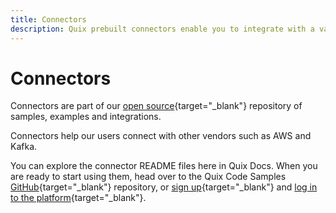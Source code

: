 ```yaml
---
title: Connectors
description: Quix prebuilt connectors enable you to integrate with a variety of services.
---
```


# Connectors

Connectors are part of our [open source](https://github.com/quixio/quix-samples){target="_blank"} repository of samples, examples and integrations.

Connectors help our users connect with other vendors such as AWS and Kafka.

You can explore the connector README files here in Quix Docs. When you are ready to start using them, head over to the Quix Code Samples [GitHub](https://github.com/quixio/quix-samples){target="_blank"} repository, or [sign up](https://quix.io/signup){target="_blank"} and [log in to the platform](https://portal.platform.quix.ai/){target="_blank"}.

[//]: <> (#connectors_tile_replacement)